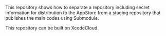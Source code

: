 This repository shows how to separate a repository including secret information for distribution to the AppStore from a staging repository that publishes the main codes using Submodule.

This repository can be built on XcodeCloud.
